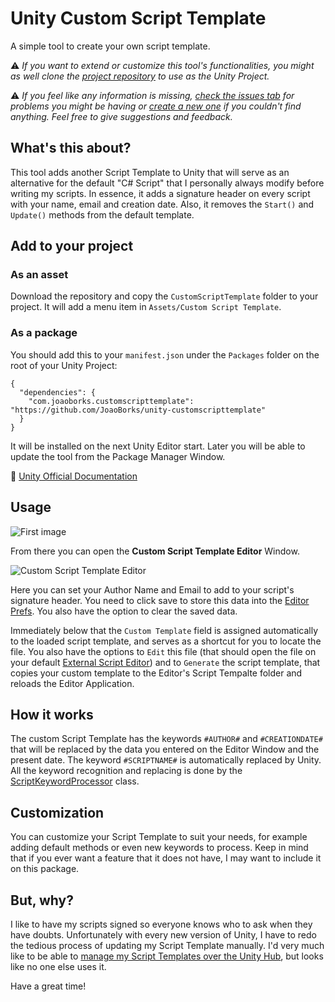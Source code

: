 # Unity Custom Script Template
A simple tool to create your own script template.

:warning: *If you want to extend or customize this tool's functionalities, you might as well clone the [project repository](https://github.com/JoaoBorks/unity-customscripttemplate-project) to use as the Unity Project.*

:warning: *If you feel like any information is missing, [check the issues tab](https://github.com/JoaoBorks/unity-customscripttemplate/issues) for problems you might be having or [create a new one](https://github.com/JoaoBorks/unity-customscripttemplate/issues/new) if you couldn't find anything. Feel free to give suggestions and feedback.*

## What's this about?
This tool adds another Script Template to Unity that will serve as an alternative for the default "C# Script" that I personally always
modify before writing my scripts. In essence, it adds a signature header on every script with your name, email and creation date. Also,
it removes the `Start()` and `Update()` methods from the default template.

## Add to your project

### As an asset

Download the repository and copy the `CustomScriptTemplate` folder to your project. It will add a menu item in 
`Assets/Custom Script Template`. 

### As a package

You should add this to your `manifest.json` under the `Packages` folder on the root of your Unity Project:
```
{
  "dependencies": {
	"com.joaoborks.customscripttemplate": "https://github.com/JoaoBorks/unity-customscripttemplate"
  }
}
```

It will be installed on the next Unity Editor start. Later you will be able to update the tool from the Package Manager Window.

:link: [Unity Official Documentation](https://docs.unity3d.com/Manual/upm-git.html)

## Usage

![First image](https://user-images.githubusercontent.com/9505905/65558067-cab4ed80-df0b-11e9-9b96-7185618b4bc9.png)

From there you can open the **Custom Script Template Editor** Window.

![Custom Script Template Editor](https://user-images.githubusercontent.com/9505905/65558097-dbfdfa00-df0b-11e9-9a5c-fcd3355cbf30.png)

Here you can set your Author Name and Email to add to your script's signature header. You need to click save to store this data into
the [Editor Prefs](https://docs.unity3d.com/ScriptReference/EditorPrefs.html). You also have the option to clear the saved data.

Immediately below that the `Custom Template` field is assigned automatically to the loaded script template, and serves as a shortcut for
you to locate the file. You also have the options to `Edit` this file (that should open the file on your default 
[External Script Editor](https://docs.unity3d.com/Manual/Preferences.html#External-Tools)) and to `Generate` the script template, that
copies your custom template to the Editor's Script Tempalte folder and reloads the Editor Application.

## How it works

The custom Script Template has the keywords `#AUTHOR#` and `#CREATIONDATE#` that will be replaced by the data you entered on the Editor
Window and the present date. The keyword `#SCRIPTNAME#` is automatically replaced by Unity. All the keyword recognition and replacing is
done by the [ScriptKeywordProcessor](Assets/CustomScriptTemplate/Editor/ScriptKeywordProcessor.cs) class.

## Customization

You can customize your Script Template to suit your needs, for example adding default methods or even new keywords to process. Keep in
mind that if you ever want a feature that it does not have, I may want to include it on this package.

## But, why?

I like to have my scripts signed so everyone knows who to ask when they have doubts. Unfortunately with every new version of Unity, 
I have to redo the tedious process of updating my Script Template manually. I'd very much like to be able to [manage my Script Templates
over the Unity Hub](https://forum.unity.com/threads/feature-request-manage-script-templates.532962/), but looks like no one else
uses it.

Have a great time!
